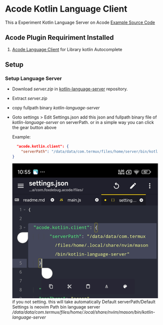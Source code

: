 # Acode Kotlin Language Client

This a Experiment Kotlin Language Server on Acode
[Example Source Code](https://acode.app/plugin/acode.language.client)

## Acode Plugin Requiriment Installed

1. [Acode Language Client](https://acode.app/plugin/acode.language.client) for Library kotlin Autocomplete

## Setup

### Setup Language Server

- Download _server.zip_ in [kotlin-language-server](https://github.com/fwcd/kotlin-language-server) repository.

- Extract _server.zip_

- copy fullpath binary _kotlin-language-server_

- Goto settings > Edit Settings.json
  add this json and fullpath binary file of _kotlin-language-server_ on serverPath.
  or in a simple way you can click the gear button above

  Example:

  ```json
    "acode.kotlin.client": {
      "serverPath": "/data/data/com.termux/files/home/server/bin/kotlin-language-server"
  }
  ```

  ![Example](./settings.jpg)
  if you not setting. this will take automatically Default serverPath/Default Settings
  is neovim Path bin language server
  _/data/data/com.termux/files/home/.local/share/nvim/mason/bin/kotlin-language-server_
